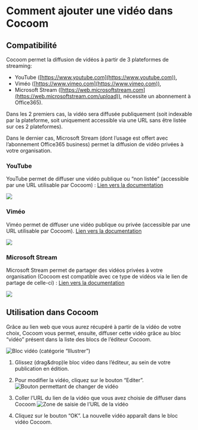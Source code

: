 # Comment ajouter une vidéo dans Cocoom

## Compatibilité

Cocoom permet la diffusion de vidéos à partir de 3 plateformes de streaming:

- YouTube ([https://www.youtube.com](https://www.youtube.com)),
- Viméo ([https://www.vimeo.com](https://www.vimeo.com)),
- Microsoft Stream ([https://web.microsoftstream.com](https://web.microsoftstream.com/upload)), nécessite un abonnement à Office365).


Dans les 2 premiers cas, la vidéo sera diffusée publiquement (soit indexable par la plateforme, soit uniquement accessible via une URL sans être listée sur ces 2 plateformes).

Dans le dernier cas, Microsoft Stream (dont l’usage est offert avec l’abonnement Office365 business) permet la diffusion de vidéo privées à votre organisation.


### YouTube

YouTube permet de diffuser une vidéo publique ou “non listée” (accessible par une URL utilisable par Cocoom) : [Lien vers la documentation](https://support.google.com/youtube/answer/157177)

![](https://paper-attachments.dropbox.com/s_1DE90A4B8092350BE485AB7F1C2FEF1069692FC205E84DC3C08378A09E71B10D_1610090586994_youtube-link.png)



### Viméo

Viméo permet de diffuser une vidéo publique ou privée (accessible par une URL utilisable par Cocoom).
[Lien vers la documentation](https://vimeo.com/blog/post/share-unlisted-videos-with-private-links/)

![](https://paper-attachments.dropbox.com/s_1DE90A4B8092350BE485AB7F1C2FEF1069692FC205E84DC3C08378A09E71B10D_1610090570440_vimeo-link.png)

### Microsoft Stream

Microsoft Stream permet de partager des vidéos privées à votre organisation (Cocoom est compatible avec ce type de vidéos via le lien de partage de celle-ci) : [Lien vers la documentation](https://docs.microsoft.com/fr-fr/stream/portal-upload-video)

![](https://paper-attachments.dropbox.com/s_1DE90A4B8092350BE485AB7F1C2FEF1069692FC205E84DC3C08378A09E71B10D_1610090650313_microsoft-stream-link.png)



## Utilisation dans Cocoom

Grâce au lien web que vous aurez récupéré à partir de la vidéo de votre choix, Cocoom vous permet, ensuite, diffuser cette vidéo grâce au bloc “vidéo” présent dans la liste des blocs de l’éditeur Cocoom.

![Bloc vidéo (catégorie “Illustrer”)](https://paper-attachments.dropbox.com/s_1DE90A4B8092350BE485AB7F1C2FEF1069692FC205E84DC3C08378A09E71B10D_1610035892515_video-block.png)



1. Glissez (drag&drop)le bloc video dans l’éditeur, au sein de votre publication en édition.


2. Pour modifier la vidéo, cliquez sur le bouton “Editer”.
![Bouton permettant de changer de vidéo](https://paper-attachments.dropbox.com/s_1DE90A4B8092350BE485AB7F1C2FEF1069692FC205E84DC3C08378A09E71B10D_1610094865086_Capture+decran+2021-01-08+a+09.31.42.png)


3. Coller l’URL du lien de la vidéo que vous avez choisie de diffuser dans Cocoom
![Zone de saisie de l’URL de la vidéo](https://paper-attachments.dropbox.com/s_1DE90A4B8092350BE485AB7F1C2FEF1069692FC205E84DC3C08378A09E71B10D_1610036279761_video-url-edit.png)


4. Cliquez sur le bouton “OK”. La nouvelle vidéo apparaît dans le bloc vidéo Cocoom.


